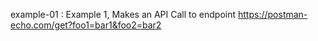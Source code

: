 
example-01 : Example 1, Makes an API Call to endpoint https://postman-echo.com/get?foo1=bar1&foo2=bar2